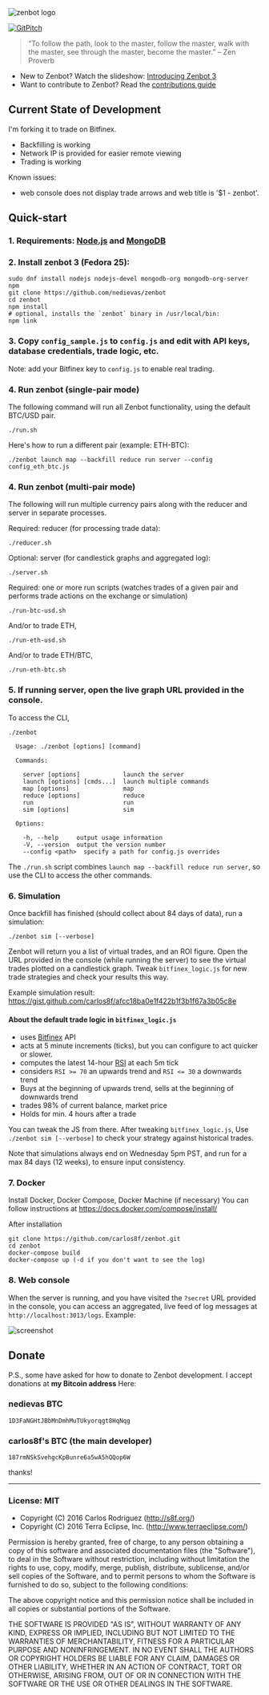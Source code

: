 ![zenbot logo](https://rawgit.com/carlos8f/zenbot/master/assets/zenbot_3_logo.png)

[![GitPitch](https://gitpitch.com/assets/badge.svg)](https://gitpitch.com/carlos8f/zenbot/master?t=moon)

> “To follow the path, look to the master, follow the master, walk with the master, see through the master, become the master.”
> – Zen Proverb

- New to Zenbot? Watch the slideshow: [Introducing Zenbot 3](https://gitpitch.com/carlos8f/zenbot/master?t=moon)
- Want to contribute to Zenbot? Read the [contributions guide](https://github.com/carlos8f/zenbot/blob/master/CONTRIBUTING.md)

## Current State of Development

I'm forking it to trade on Bitfinex.
* Backfilling is working
* Network IP is provided for easier remote viewing
* Trading is working

Known issues:
* web console does not display trade arrows and web title is '$1 - zenbot'.


## Quick-start

### 1. Requirements: [Node.js](https://nodejs.org/) and [MongoDB](https://www.mongodb.com/download-center)

### 2. Install zenbot 3 (Fedora 25):

```
sudo dnf install nodejs nodejs-devel mongodb-org mongodb-org-server npm
git clone https://github.com/nedievas/zenbot
cd zenbot
npm install
# optional, installs the `zenbot` binary in /usr/local/bin:
npm link
```

### 3. Copy `config_sample.js` to `config.js` and edit with API keys, database credentials, trade logic, etc.

Note: add your Bitfinex key to `config.js` to enable real trading.

### 4. Run zenbot (single-pair mode)

The following command will run all Zenbot functionality, using the default BTC/USD pair.

```
./run.sh
```

Here's how to run a different pair (example: ETH-BTC):

```
./zenbot launch map --backfill reduce run server --config config_eth_btc.js
```

### 4. Run zenbot (multi-pair mode)

The following will run multiple currency pairs along with the reducer and server in separate processes.

Required: reducer (for processing trade data):

```
./reducer.sh
```

Optional: server (for candlestick graphs and aggregated log):

```
./server.sh
```

Required: one or more run scripts (watches trades of a given pair and performs trade actions on the exchange or simulation)

```
./run-btc-usd.sh
```

And/or to trade ETH,

```
./run-eth-usd.sh
```

And/or to trade ETH/BTC,

```
./run-eth-btc.sh
```

### 5. If running server, open the live graph URL provided in the console.

To access the CLI,

```
./zenbot

  Usage: ./zenbot [options] [command]

  Commands:

    server [options]            launch the server
    launch [options] [cmds...]  launch multiple commands
    map [options]               map
    reduce [options]            reduce
    run                         run
    sim [options]               sim

  Options:

    -h, --help     output usage information
    -V, --version  output the version number
    --config <path>  specify a path for config.js overrides
```

The `./run.sh` script combines `launch map --backfill reduce run server`, so use the CLI to access the other commands.

### 6. Simulation

Once backfill has finished (should collect about 84 days of data), run a simulation:

```
./zenbot sim [--verbose]
```

Zenbot will return you a list of virtual trades, and an ROI figure. Open the URL provided in the console (while running the server) to see the virtual trades plotted on a candlestick graph. Tweak `bitfinex_logic.js` for new trade strategies and check your results this way.

Example simulation result: https://gist.github.com/carlos8f/afcc18ba0e1f422b1f3b1f67a3b05c8e

#### About the default trade logic in `bitfinex_logic.js`

- uses [Bitfinex](https://www.bitfinex.com/) API
- acts at 5 minute increments (ticks), but you can configure to act quicker or slower.
- computes the latest 14-hour [RSI](http://stockcharts.com/school/doku.php?id=chart_school:technical_indicators:relative_strength_index_rsi) at each 5m tick
- considers `RSI >= 70` an upwards trend and `RSI <= 30` a downwards trend
- Buys at the beginning of upwards trend, sells at the beginning of downwards trend
- trades 98% of current balance, market price
- Holds for min. 4 hours after a trade

You can tweak the JS from there. After tweaking `bitfinex_logic.js`, Use `./zenbot sim [--verbose]` to check your strategy against historical trades.

Note that simulations always end on Wednesday 5pm PST, and run for a max 84 days (12 weeks), to ensure input consistency.

### 7. Docker

Install Docker, Docker Compose, Docker Machine (if necessary) You can follow instructions at https://docs.docker.com/compose/install/

After installation

```
git clone https://github.com/carlos8f/zenbot.git
cd zenbot
docker-compose build
docker-compose up (-d if you don't want to see the log)
```

### 8. Web console

When the server is running, and you have visited the `?secret` URL provided in the console, you can access an aggregated, live feed of log messages at `http://localhost:3013/logs`. Example:

![screenshot](https://raw.githubusercontent.com/carlos8f/zenbot/master/assets/zenbot_web_logs.png)

## Donate

P.S., some have asked for how to donate to Zenbot development. I accept donations at **my Bitcoin address** Here:

### nedievas BTC

`1D3FaNGHtJBbMnDmhMuTUkyorqgt8HqNqg`

### carlos8f's BTC (the main developer)

`187rmNSkSvehgcKpBunre6a5wA5hQQop6W`

thanks!

- - -

### License: MIT

- Copyright (C) 2016 Carlos Rodriguez (http://s8f.org/)
- Copyright (C) 2016 Terra Eclipse, Inc. (http://www.terraeclipse.com/)

Permission is hereby granted, free of charge, to any person obtaining a copy
of this software and associated documentation files (the &quot;Software&quot;), to deal
in the Software without restriction, including without limitation the rights
to use, copy, modify, merge, publish, distribute, sublicense, and/or sell
copies of the Software, and to permit persons to whom the Software is furnished
to do so, subject to the following conditions:

The above copyright notice and this permission notice shall be included in
all copies or substantial portions of the Software.

THE SOFTWARE IS PROVIDED &quot;AS IS&quot;, WITHOUT WARRANTY OF ANY KIND, EXPRESS OR
IMPLIED, INCLUDING BUT NOT LIMITED TO THE WARRANTIES OF MERCHANTABILITY,
FITNESS FOR A PARTICULAR PURPOSE AND NONINFRINGEMENT. IN NO EVENT SHALL THE
AUTHORS OR COPYRIGHT HOLDERS BE LIABLE FOR ANY CLAIM, DAMAGES OR OTHER
LIABILITY, WHETHER IN AN ACTION OF CONTRACT, TORT OR OTHERWISE, ARISING FROM,
OUT OF OR IN CONNECTION WITH THE SOFTWARE OR THE USE OR OTHER DEALINGS IN THE
SOFTWARE.
